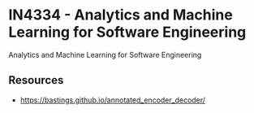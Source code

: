 # IN4334 - Analytics and Machine Learning for Software Engineering
Analytics and Machine Learning for Software Engineering


## Resources
- https://bastings.github.io/annotated_encoder_decoder/
